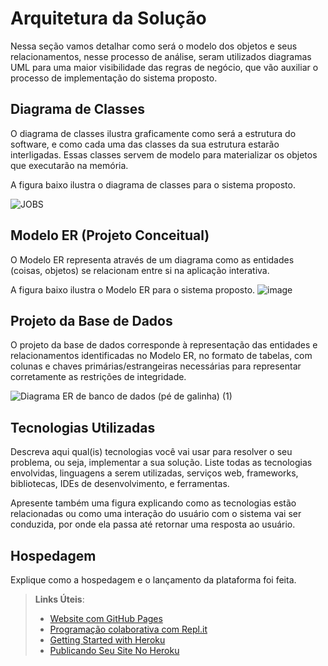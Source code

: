 # Arquitetura da Solução

Nessa seção vamos detalhar como será o modelo dos objetos e seus relacionamentos, nesse processo de análise, seram utilizados diagramas UML para
uma maior visibilidade das regras de negócio, que vão auxiliar o processo de implementação do sistema proposto.

## Diagrama de Classes

O diagrama de classes ilustra graficamente como será a estrutura do software, e como cada uma das classes da sua estrutura estarão interligadas. Essas classes servem de modelo para materializar os objetos que executarão na memória.

A figura baixo ilustra o diagrama de classes para o sistema proposto.

![JOBS](https://user-images.githubusercontent.com/82043220/193475772-f4300d1d-e4bf-4a7b-a621-c21d9826198f.png)

## Modelo ER (Projeto Conceitual)

O Modelo ER representa através de um diagrama como as entidades (coisas, objetos) se relacionam entre si na aplicação interativa.

A figura baixo ilustra o Modelo ER para o sistema proposto.
![image](https://user-images.githubusercontent.com/82043220/193476457-d1ac7491-4f55-4dee-91d1-f6feded6b117.png)

## Projeto da Base de Dados

O projeto da base de dados corresponde à representação das entidades e relacionamentos identificadas no Modelo ER, no formato de tabelas, com colunas e chaves primárias/estrangeiras necessárias para representar corretamente as restrições de integridade.

![Diagrama ER de banco de dados (pé de galinha) (1)](https://user-images.githubusercontent.com/82043220/193479249-f3515633-8207-4087-b315-868f5c565f47.png)

## Tecnologias Utilizadas

Descreva aqui qual(is) tecnologias você vai usar para resolver o seu problema, ou seja, implementar a sua solução. Liste todas as tecnologias envolvidas, linguagens a serem utilizadas, serviços web, frameworks, bibliotecas, IDEs de desenvolvimento, e ferramentas.

Apresente também uma figura explicando como as tecnologias estão relacionadas ou como uma interação do usuário com o sistema vai ser conduzida, por onde ela passa até retornar uma resposta ao usuário.

## Hospedagem

Explique como a hospedagem e o lançamento da plataforma foi feita.

> **Links Úteis**:
>
> - [Website com GitHub Pages](https://pages.github.com/)
> - [Programação colaborativa com Repl.it](https://repl.it/)
> - [Getting Started with Heroku](https://devcenter.heroku.com/start)
> - [Publicando Seu Site No Heroku](http://pythonclub.com.br/publicando-seu-hello-world-no-heroku.html)
